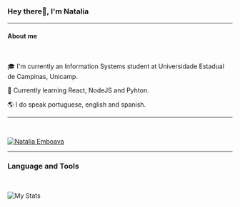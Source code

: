 ### **Hey there👋, I'm Natalia**
---
#### **About me**
<br>

🎓 I'm currently an Information Systems student at Universidade Estadual de Campinas, Unicamp.

🌱 Currently learning React, NodeJS and Pyhton.

🌎 I do speak portuguese, english and spanish. 



---

<br>

[![Natalia Emboava](https://github-readme-stats.vercel.app/api?username=nemboav&show_icons=true&theme=midnight-purple)](https://github.com/nemboav?tab=repositories)
<br>

---
### **Language and Tools**
<br>

![My Stats](https://skillicons.dev/icons?i=js,html,css,c,java,cpp,github,linux,git)

<br>

